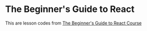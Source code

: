 # The Beginner's Guide to React

This are lesson codes from [The Beginner's Guide to React Course](https://egghead.io/courses/the-beginner-s-guide-to-react)
